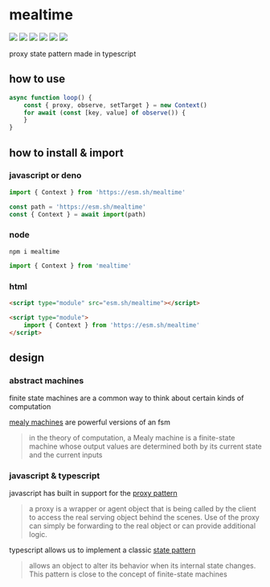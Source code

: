 # mealtime
[![](https://badgen.net/badge/license/MIT/blue)](#) [![](https://badgen.net/npm/types/tslib?icon=typescript&label=)](#) [![](https://badgen.net/github/tag/domrally/mealtime?icon=git&label)](#) [![](https://badgen.net/codeclimate/loc/domrally/mealtime?label=lines&color=green)](#) [![](https://badgen.net/packagephobia/install/mealtime?icon=npm&label&color=green)](#) [![](https://github.com/domrally/mealtime/actions/workflows/build.yml/badge.svg)](https://github.com/domrally/mealtime/actions/workflows/build.yml) 

proxy state pattern made in typescript

## how to use
```typescript
async function loop() {
    const { proxy, observe, setTarget } = new Context()
    for await (const [key, value] of observe()) {
    }
}
```
## how to install & import
### javascript or deno
```js
import { Context } from 'https://esm.sh/mealtime'
```
```js
const path = 'https://esm.sh/mealtime'
const { Context } = await import(path)
```
### node
```
npm i mealtime
```
```js
import { Context } from 'mealtime'
```
### html
```html
<script type="module" src="esm.sh/mealtime"></script>
```
```html
<script type="module">
    import { Context } from 'https://esm.sh/mealtime'	
</script>
```

## design

### abstract machines
finite state machines are a common way to think about certain kinds of computation

[mealy machines](https://en.wikipedia.org/wiki/Mealy_machine) are powerful versions of an fsm
> in the theory of computation, a Mealy machine is a finite-state machine whose output values are determined both by its current state and the current inputs

### javascript & typescript
javascript has built in support for the [proxy pattern](https://en.wikipedia.org/wiki/Proxy_pattern) 
> a proxy is a wrapper or agent object that is being called by the client to access the real serving object behind the scenes. Use of the proxy can simply be forwarding to the real object or can provide additional logic.

typescript allows us to implement a classic [state pattern](https://en.wikipedia.org/wiki/state_pattern)
> allows an object to alter its behavior when its internal state changes. This pattern is close to the concept of finite-state machines
